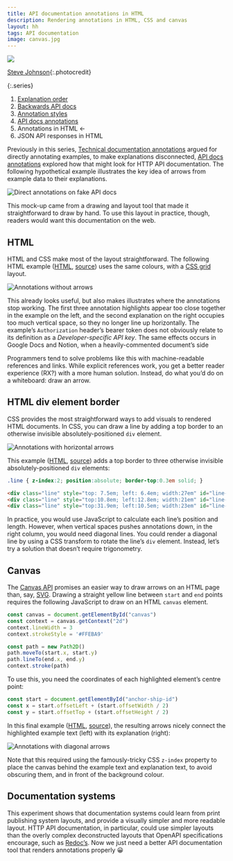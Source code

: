 ```yaml
---
title: API documentation annotations in HTML
description: Rendering annotations in HTML, CSS and canvas
layout: hh
tags: API documentation
image: canvas.jpg
---
```


![](canvas.jpg)

[Steve Johnson](https://unsplash.com/photos/QlBdxJK2-nU){:.photocredit}

{:.series}
1. [Explanation order](explanation-order)
2. [Backwards API docs](api-docs-backwards)
3. [Annotation styles](annotations)
4. [API docs annotations](api-docs-annotations)
5. Annotations in HTML ←
6. JSON API responses in HTML

Previously in this series, [Technical documentation annotations](annotations)
argued for directly annotating examples, to make explanations disconnected,
[API docs annotations](api-docs-annotations) explored how that might look for HTTP API documentation.
The following hypothetical example illustrates the key idea of arrows from example data to their explanations.

![Direct annotations on fake API docs](api/api.webp)

This mock-up came from a drawing and layout tool that made it straightforward to draw by hand.
To use this layout in practice, though, readers would want this documentation on the web.

## HTML

HTML and CSS make most of the layout straightforward.
The following HTML example
([HTML](api/pirates-artisanal.html),
[source](https://github.com/hilton/hilton.github.com/blob/master/blog/api/pirates-artisanal.html))
uses the same colours, with a 
[CSS grid](https://developer.mozilla.org/en-US/docs/Web/CSS/CSS_Grid_Layout) layout.

![Annotations without arrows](api/pirates-artisanal.webp)

This already looks useful, but also makes illustrates where the annotations stop working.
The first three annotation highlights appear too close together in the example on the left, and the second explanation on the right occupies too much vertical space, so they no longer line up horizontally.
The example’s `Authorization` header’s bearer token does not obviously relate to its definition as a _Developer-specific API key_.
The same effects occurs in Google Docs and Notion, when a heavily-commented document’s side

Programmers tend to solve problems like this with machine-readable references and links.
While explicit references work, you get a better reader experience (RX?) with a more human solution.
Instead, do what you’d do on a whiteboard: draw an arrow.

## HTML div element border

CSS provides the most straightforward ways to add visuals to rendered HTML documents.
In CSS, you can draw a line by adding a top border to an otherwise invisible absolutely-positioned `div` element.

![Annotations with horizontal arrows](api/pirates-artisanal-div.webp)

This example
([HTML](api/pirates-artisanal-div.html),
[source](https://github.com/hilton/hilton.github.com/blob/master/blog/api/pirates-artisanal-div.html))
adds a top border to three otherwise invisible absolutely-positioned `div` elements:

```css
.line { z-index:2; position:absolute; border-top:0.3em solid; }
```

```html
<div class="line" style="top: 7.5em; left: 6.4em; width:27em" id="line-ship-id"></div>
<div class="line" style="top:10.8em; left:12.8em; width:21em" id="line-api-key"></div>
<div class="line" style="top:31.9em; left:10.5em; width:23em" id="line-pirate-id"></div>
```

In practice, you would use JavaScript to calculate each line’s position and length.
However, when vertical spaces pushes annotations down, in the right column, you would need diagonal lines.
You could render a diagonal line by using a CSS transform to rotate the line’s `div` element.
Instead, let’s try a solution that doesn’t require trigonometry.

## Canvas

The [Canvas API](https://developer.mozilla.org/en-US/docs/Web/API/Canvas_API)
promises an easier way to draw arrows on an HTML page than, say, 
[SVG](https://developer.mozilla.org/en-US/docs/Web/SVG).
Drawing a straight yellow line between `start` and `end` points requires the following JavaScript to draw on an HTML `canvas` element.

```javascript
const canvas = document.getElementById("canvas")
const context = canvas.getContext("2d")
context.lineWidth = 3
context.strokeStyle = '#FFEBA9'

const path = new Path2D()
path.moveTo(start.x, start.y)
path.lineTo(end.x, end.y)
context.stroke(path)
```

To use this, you need the coordinates of each highlighted element’s centre point:

```javascript
const start = document.getElementById("anchor-ship-id")
const x = start.offsetLeft + (start.offsetWidth / 2)
const y = start.offsetTop + (start.offsetHeight / 2)
```

In this final example
([HTML](api/pirates-artisanal-canvas.html),
[source](https://github.com/hilton/hilton.github.com/blob/master/blog/api/pirates-artisanal-canvas.html)),
the resulting arrows nicely connect the highlighted example text (left) with its explanation (right):

![Annotations with diagonal arrows](api/pirates-artisanal-canvas.webp)

Note that this required using the famously-tricky CSS `z-index` property to place the canvas behind the example text and explanation text, to avoid obscuring them, and in front of the background colour.

## Documentation systems

This experiment shows that documentation systems could learn from print publishing system layouts, and provide a visually simpler and more readable layout.
HTTP API documentation, in particular, could use simpler layouts than the overly complex deconstructed layouts that OpenAPI specifications encourage, such as
[Redoc’s](api-docs-backwards#deconstructed).
Now we just need a better API documentation tool that renders annotations properly 😀
